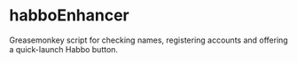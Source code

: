 # habboEnhancer
Greasemonkey script for checking names, registering accounts and offering a quick-launch Habbo button.
